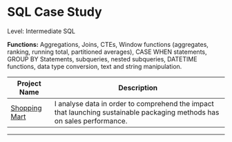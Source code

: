 # SQL Case Study

Level: Intermediate SQL

**Functions:** Aggregations, Joins, CTEs, Window functions (aggregates, ranking, running total, partitioned averages), CASE WHEN statements, GROUP BY Statements, subqueries, nested subqueries, DATETIME functions, data type conversion, text and string manipulation.

| Project Name | Description |
|---|---|
| [Shopping Mart](https://github.com/anuragmudgal96/SQL-Case-Study/tree/main/Shopping%20Mart) | I analyse data in order to comprehend the impact that launching sustainable packaging methods has on sales performance. | 
***
